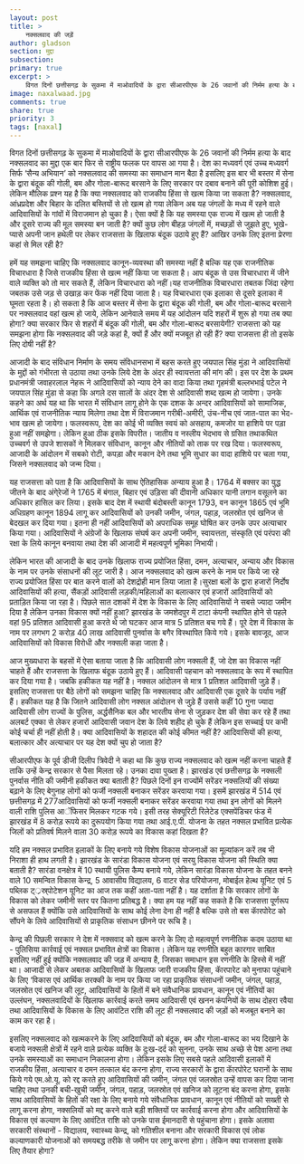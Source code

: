 ```yaml
---
layout: post
title: >
    नक्सलवाद की जड़ें
author: gladson
section: मुद्दा
subsection:
primary: true
excerpt: >
    विगत दिनों छत्तीसगढ़ के सुकमा में माओवादियों के द्वारा सीआरपीएफ के 26 जवानों की निर्मम हत्या के बाद नक्सलवाद का मुद्दा एक बार फिर से राष्ट्रीय फलक पर वापस आ गया है। देश का मध्यवर्ग एवं उच्च मध्यवर्ग सिर्फ ‘सैन्य अभियान’ को नक्सलवाद की समस्या का समाधान मान बैठा है ...
image: naxalwaad.jpg
comments: true
share: true
priority: 3
tags: [naxal]
---
```


विगत दिनों छत्तीसगढ़ के सुकमा में माओवादियों के द्वारा सीआरपीएफ के 26 जवानों की निर्मम हत्या के बाद नक्सलवाद का मुद्दा एक बार फिर से राष्ट्रीय फलक पर वापस आ गया है। देश का मध्यवर्ग एवं उच्च मध्यवर्ग सिर्फ ‘सैन्य अभियान’ को नक्सलवाद की समस्या का समाधान मान बैठा है इसलिए इस बार भी बस्तर में सेना के द्वारा बंदूक की गोली, बम और गोला-बारूद बरसाने के लिए सरकार पर दबाव बनाने की पूरी कोशिश हुई। लेकिन मौलिक प्रश्न यह है कि क्या नक्सलवाद को राजकीय हिंसा से खत्म किया जा सकता है? नक्सलवाद, आंध्रप्रदेश और बिहार के दलित बस्तियों से तो खत्म हो गया लेकिन अब यह जंगलों के मध्य में रहने वाले आदिवासियों के गांवों में विराजमान हो चुका है। ऐसा क्यों है कि यह समस्या एक राज्य में खत्म हो जाती है और दूसरे राज्य की मूल समस्या बन जाती है? क्यों कुछ लोग बीहड़ जंगलों में, मच्छड़ों से जुझते हुए, भूखे-प्यासे अपनी जान हथेली पर लेकर राजसत्ता के खिलाफ बंदूक उठाये हुए हैं? आखिर उनके लिए इतना प्रेरणा कहां से मिल रही है?

हमें यह समझना चाहिए कि नक्सलवाद कानून-व्यवस्था की समस्या नहीं है बल्कि यह एक राजनीतिक विचारधारा है जिसे राजकीय हिंसा से खत्म नहीं किया जा सकता है। आप बंदूक से उस विचारधारा में जीने वाले व्यक्ति को तो मार सकते हैं, लेकिन विचारधारा को नहीं।यह राजनीतिक विचारधारा तबतक जिंदा रहेगा जबतक उसे जड़ से उखाड़ कर फेंक नहीं दिया जाता है। यह विचारधारा एक इलाका से दूसरे इलाका में घूमता रहता है। हो सकता है कि आज बस्तर में सेना के द्वारा बंदूक की गोली, बम और गोला-बारूद बरसाने पर नक्सलवाद वहां खत्म हो जाये, लेकिन आनेवाले समय में यह आंदोलन यदि शहरों में शुरू हो गया तब क्या होगा? क्या सरकार फिर से शहरों में बंदूक की गोली, बम और गोला-बारूद बरसायेगी? राजसत्ता को यह समझना होगा कि नक्सलवाद की जड़े कहां है, क्यों हैं और क्यों मजबूत हो रही हैं? क्या राजसत्ता ही तो इसके लिए दोषी नहीं है?

आजादी के बाद संविधान निर्माण के समय संविधानसभा में बहस करते हुए जयपाल सिंह मुंडा ने आदिवासियों के मुद्दों को गंभीरता से उठाया तथा उनके लिये देश के अंदर ही स्वायत्तता की मांग की। इस पर देश के प्रथम प्रधानमंत्री जवाहरलाल नेहरू ने आदिवासियों को न्याय देने का वादा किया तथा गृहमंत्री बल्लभभाई पटेल ने जयपाल सिंह मुंडा से कहा कि अगले दस सालों के अंदर देश से आदिवासी शब्द खत्म हो जायेगा। उनके कहने का अर्थ यह था कि भारत में संविधान लागू होने के एक दशक के अन्दर आदिवासियों को सामाजिक, आर्थिक एवं राजनीतिक न्याय मिलेगा तथा देश में विराजमान गरीबी-अमीरी, उंच-नीच एवं जात-पात का भेद-भाव खत्म हो जायेगा। फलस्वरूप, देश का कोई भी व्यक्ति स्वयं को असहाय, कमजोर या हाशिये पर पड़ा हुआ नहीं समझेगा। लेकिन हुआ ठीक इसके विपरीत। जातीय व नस्लीय भेदभाव से ग्रसित तथाकथित उच्चवर्ग से उपजे शासकों ने मिलकर संविधान, कानून और नीतियों को ताक पर रख दिया। फलस्वरूप, आजादी के आंदोलन में सबको रोटी, कपड़ा और मकान देने तथा भूमि सुधार का वादा हाशिये पर चला गया, जिसने नक्सलवाद को जन्म दिया।

यह राजसत्ता को पता है कि आदिवासियों के साथ ऐतिहासिक अन्याय हुआ है। 1764 में बक्सर का युद्ध जीतने के बाद अंगे्रेजों ने 1765 में बंगाल, बिहार एवं उड़िसा की दीवानी अधिकार यानी लगान वसूलने का अधिकार हासिल कर लिया। इसके बाद देश में स्थायी बंदोबस्ती कानून 1793, वन कानून 1865 एवं भूमि अधिग्रहण कानून 1894 लागू कर आदिवासियों को उनकी जमीन, जंगल, पहाड़, जलस्रोत एवं खनिज से बेदखल कर दिया गया। इतना ही नहीं आदिवासियों को अपराधिक समूह घोषित कर उनके उपर अत्याचार किया गया। आदिवासियों ने अंग्रेजों के खिलाफ संघर्ष कर अपनी जमीन, स्वायत्तता, संस्कृति एवं परंपरा की रक्षा के लिये कानून बनवाया तथा देश की आजादी में महत्वपूर्ण भूमिका निभायी।

लेकिन भारत की आजादी के बाद उनके खिलाफ राज्य प्रयोजित हिंसा, दमन, अत्याचार, अन्याय और विकास के नाम पर उनके संसाधनों की लूट जारी है। आज नक्सलवाद को खत्म करने के नाम पर किये जा रहे राज्य प्रयोजित हिंसा पर बात करने वालों को देशद्रोही मान लिया जाता है।सुरक्षा बलों के द्वारा हजारों निर्दोष आदिवासियों की हत्या, सैंकड़ों आदिवासी लड़की/महिलाओं का बलात्कार एवं हजारों आदिवासियों को प्रताड़ित किया जा रहा है। पिछले सात दशकों में देश के विकास के लिए आदिवासियों ने सबसे ज्यादा जमीन दिया है लेकिन उनका विकास क्यों नहीं हुआ? झारखंड के जमशेदपुर में टाटा कंपनी स्थापित होने से पहले वहां 95 प्रतिशत आदिवासी हुआ करते थे जो घटकर आज मात्र 5 प्रतिशत बच गये हैं। पूरे देश में विकास के नाम पर लगभग 2 करोड़ 40 लाख आदिवासी पुनर्वास के बगैर विस्थापित किये गये। इसके बावजूद, आज आदिवासियों को विकास विरोधी और नक्सली कहा जाता है।

आज मुख्यधारा के बहसों में ऐसा बताया जाता है कि आदिवासी लोग नक्सली हैं, जो देश का विकास नहीं चाहते हैं और राजसत्ता के खिलाफ बंदूक उठाये हुए हैं। आदिवासी पहचान को नक्सलवाद के रूप में स्थापित कर दिया गया है। जबकि हकीकत यह नहीं है। नक्सल आंदोलन से मात्र 1 प्रतिशत आदिवासी जुड़े हैं। इसलिए राजसत्ता पर बैठे लोगों को समझना चाहिए कि नक्सलवाद और आदिवासी एक दूसरे के पर्याय नहीं हैं। हकीकत यह है कि जितने आदिवासी लोग नक्सल आंदोलन से जुड़े हैं उससे कहीं 10 गुना ज्यादा आदिवासी लोग राज्यों के पुलिस, अर्द्धसैनिक बल और भारतीय सेना से जुड़कर देश की सेवा कर रहे हैं तथा अलबर्ट एक्का से लेकर हजारों आदिवासी जवान देश के लिये शहीद हो चुके हैं लेकिन इस सच्चाई पर कभी कोई चर्चा ही नहीं होती है। क्या आदिवासियों के शहादत की कोई कीमत नहीं है? आदिवासियों की हत्या, बलात्कार और अत्याचार पर यह देश क्यों चुप हो जाता है?

सीआरपीएफ के पूर्व डीजी दिलीप त्रिवेदी ने कहा था कि कुछ राज्य नक्सलवाद को खत्म नहीं करना चाहते हैं ताकि उन्हें केन्द्र सरकार से पैसा मिलता रहे। उनका दावा पुख्ता है। झारखंड एवं छत्तीसगढ़ के नक्सली पुनर्वास नीति की जमीनी हकीकत क्या बताती है? पिछले दिनों इन राज्योंमें सरेंडर नक्सलियों की संख्या बढ़ाने के लिए बेगुनाह लोगों को फर्जी नक्सली बनाकर सरेंडर करवाया गया। इसमें झारखंड में 514 एवं छत्तीसगढ़ में 277आदिवासियों को फर्जी नक्सली बनाकर सरेंडर करवाया गया तथा इन लोगों को मिलने वाली राशि पुलिस आॅफिसर मिलकर गटक गये। इसी तरह सेक्यूरिटी रिलेटेड एक्सपेंडिचर फंड में झारखंड में 8 करोड़ रूपये का दुरूपयोग किया गया तथा आई.ए.पी. योजना के तहत नक्सल प्रभावित प्रत्येक जिलों को प्रतिवर्ष मिलने वाला 30 करोड़ रूपये का विकास कहां दिखता है?

यदि हम नक्सल प्रभावित इलाकों के लिए बनाये गये विशेष विकास योजनाओं का मूल्यांकन करें तब भी निराशा ही हाथ लगती है। झारखंड के सारंडा विकास योजना एवं सरयु विकास योजना की स्थिति क्या बताती है? सारंडा वनक्षेत्र में 10 स्थायी पुलिस कैम्प बनाये गये, लेकिन सारंडा विकास योजना के तहत बनने वाले 10 समन्वित विकास केन्द्र, 5 आवासीय विद्यालय, 6 वाटर सेड परियोजना, मोबाईल हेल्थ यूनिट एवं 5 पब्लिक ट््रस्र्पोटेशन यूनिट का आज तक कहीं अता-पता नहीं है। यह दर्शाता है कि सरकार लोगों के विकास को लेकर जमीनी स्तर पर कितना प्रतिबद्ध है। क्या हम यह नहीं कह सकते है कि राजसत्ता पूर्णरूप से असफल हैं क्योंकि उसे आदिवासियों के साथ कोई लेना देना ही नहीं है बल्कि उसे तो बस काॅरपोरेट को सौंपने के लिये आदिवासियों से प्राकृतिक संसाधन छीनने पर रूचि है।

केन्द्र की पिछली सरकार ने देश में नक्सवाद को खत्म करने के लिए दो महत्वपूर्ण रणनीतिक कदम उठाया था - पुलिसिया कार्रवाई एवं नक्सल प्रभावित क्षेत्रों का विकास। लेकिन यह रणनीति बहुत कारगार साबित इसलिए नहीं हुई क्योंकि नक्सलवाद की जड़ में अन्याय है, जिसका समाधान इस रणनीति के हिस्से में नहीं था। आजादी से लेकर अबतक आदिवासियों के खिलाफ जारी राजकीय हिंसा, काॅरपारेट को मुनाफा पहुंचाने के लिए ‘विकास एवं आर्थिक तरक्की के नाम पर किया जा रहा प्राकृतिक संसाधनों जमीन, जंगल, पहाड़, जलस्रोत एवं खनिज की लूट, आदिवासियों के हितों में बने संवैधानिक प्रावधान, कानून एवं नीतियों का उल्लंघन, नक्सलवादियों के खिलाफ कार्रवाई करते समय आदिवासी एवं खनन कंपनियों के साथ दोहरा रवैया तथा आदिवासियों के विकास के लिए आवंटित राशि की लूट ही नक्सलवाद की जड़ों को मजबूत बनाने का काम कर रहा है।

इसलिए नक्सलवाद को खत्मकरने के लिए आदिवासियों को बंदूक, बम और गोला-बारूद का भय दिखाने के बजाये नक्सली क्षेत्रों में रहने वाले प्रत्येक व्यक्ति के दुःख-दर्द को सुनना, उनके साथ अच्छे से पेश आना तथा उनके समस्याओं का समाधान निकालना होगा। लेकिन इसके लिए सबसे पहले आदिवासी इलाकों में राजकीय हिंसा, अत्याचार व दमन तत्काल बंद करना होगा, राज्य सरकारों के द्वारा काॅरपोरेट घरानों के साथ किये गये एम.ओ.यू. को रद्द करते हुए आदिवासियों की जमीन, जंगल एवं जलस्रोत उन्हें वापस कर दिया जाना चाहिए तथा उनकी बची-खुची जमीन, जंगल, पहाड़, जलस्रोत एवं खनिज को लूटना बंद करना होगा, इसके साथ आदिवासियों के हितों की रक्षा के लिए बनाये गये संवैधानिक प्रावधान, कानून एवं नीतियों को सख्ती से लागू करना होगा, नक्सलियों को मद्द करने वाले बड़ी शक्तियों पर कार्रवाई करना होगा और आदिवासियों के विकास एवं कल्याण के लिए आवंटित राशि को उनके पास ईमानदारी से पहुंचाना होगा। इसके अलावा सरकारी संस्थानों - विद्यालय, स्वास्थ्य केन्द्र, को गतिशील बनाना और सरकारी विकास एवं लोक कल्याणकारी योजनाओं को समयबद्ध तरीके से जमीन पर लागू करना होगा। लेकिन क्या राजसत्ता इसके लिए तैयार होगा?